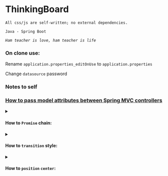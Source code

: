 # ThinkingBoard

`All css/js are self-written; no external dependencies.`

`Java - Spring Boot`

<i>`Ham teacher is love, ham teacher is life`</i>

### On clone use:

Rename `application.properties_editOnUse` to `application.properties`

Change `datasource` password

### Notes to self

### <ins> [How to pass model attributes between Spring MVC controllers](https://stackoverflow.com/a/17346284) </ins>

<details>
<summary>

#### How to `Promise` chain:

</summary>

```javascript
new Promise((resolve, reject) => { 
    // Do something <...>
    let result = 'result'; // any result
    resolve(result);
    
}).then(result => {
    // Do something with the `result` <...>
    let pass = `wooked on ${result}`;
    return pass;
    
}).finally(() => {
    // Do something finally <...>
    // executes on either `resolve` or `reject` <doesn't matter>
    
    return 'sth this ended';
});
```
> `end`
</details>

<details>
<summary>

#### How to `transition` style:

</summary>

```css
* { transition: 400ms; }

button { font-size: 2em; margin-bottom: 1em; padding: .5em;}

#sth {
    background-color: lightpink;
    padding: 1em;
    height: 0;
}

#sth.active {
    /* stuff to transit */
    height: 40em;
    background-color: lavender;
}
```
```html
<button onclick="sth.doTransition()">do transition</button>
<div id="sth"></div>
```
```javascript
let sth = {};

sth.tdur = getComputedStyle(document.body).transitionDuration;
sth.tdur = Number(sth.tdur.replace('s', '')) * 1000; // 400

sth.doTransition = function () {
    document.getElementById('sth').classList.toggle('active');
    
    setTimeout(() => console.log('transition has wooked | resolve(value)'), this.tdur);
}
```
> `end`
</details>

<details>
<summary>

#### How to `position` `center`:

</summary>

```html
<div>
    [something text]
    <p>[something item]</p>
    <pre>[something pre]</pre>
</div>
```
```css
div {
    align-items: center; /* vertical */
    justify-content: center; /* horizontal */

    position: fixed;
    top: 0; left: 0;
    width: 100%; height: 100%;
    showResult: flex;
}
```
> `end`
</details>

